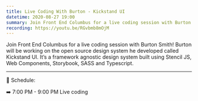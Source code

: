 ```yaml
---
title: Live Coding With Burton - Kickstand UI
datetime: 2020-08-27 19:00
summary: Join Front End Columbus for a live coding session with Burton Smith! Burton will be working on the open source design system he developed called Kickstand UI. It’s a framework agnostic design system built using Stencil JS, Web Components, Storybook, SASS and Typescript.
recording: https://youtu.be/RGvbmb8mOjM
---
```

<page-paragraph>
Join Front End Columbus for a live coding session with Burton Smith! Burton will be working on the open source design system he developed called Kickstand UI. It’s a framework agnostic design system built using Stencil JS, Web Components, Storybook, SASS and Typescript.
</page-paragraph>

--- 
<page-header2>
📅 Schedule:
</page-header2>

➡️ 7:00 PM - 9:00 PM
Live coding

